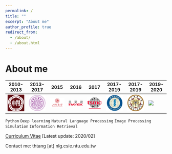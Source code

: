 ```yaml
---
permalink: /
title: ""
excerpt: "About me"
author_profile: true
redirect_from: 
  - /about/
  - /about.html
---
```




About me
======

<!-- <img src='/images/sign2-032a.png' width='100'> -->

| 2010-2013| 2013-2017  | 2015  | 2016  |  2017 | 2017-2019  | 2017-2019  |2019-2020  |
|---|---|---|---|---|---|---|---|
| <img src='/images/HSNU.png' width='100'>  | <img src='/images/The_Logo_of_National_Tsing_Hua_University.png' width='100'>  |  <img src='/images/130.png' width='100'> | <img src='/images/logo_inventec.png' width='100'>  |  <img src='/images/tsmc.jpg' width='100'> | <img src='/images/sinica_logo.png' width='100'>  |  <img src='/images/Emblem72.jpg' width='100'> | <img src='https://rdrc.mnd.gov.tw/FileUploads/news/07f4bcd756b84595b2f68c699663e1e0.jpg' width='100'> |


```Python```  ```Deep learning```  ```Natural Language Processing```  ```Image Processing``` ```Simulation```  ```Information Retrieval``` 

[Curriculum Vitae](http://thtang.github.io/files/Jason_Tang_Resume.pdf) [Latest update: 2020/02] 

Contact me: thtang [at] nlg.csie.ntu.edu.tw
